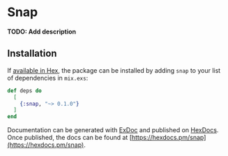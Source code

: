 # Snap

**TODO: Add description**

## Installation

If [available in Hex](https://hex.pm/docs/publish), the package can be installed
by adding `snap` to your list of dependencies in `mix.exs`:

```elixir
def deps do
  [
    {:snap, "~> 0.1.0"}
  ]
end
```

Documentation can be generated with [ExDoc](https://github.com/elixir-lang/ex_doc)
and published on [HexDocs](https://hexdocs.pm). Once published, the docs can
be found at [https://hexdocs.pm/snap](https://hexdocs.pm/snap).
